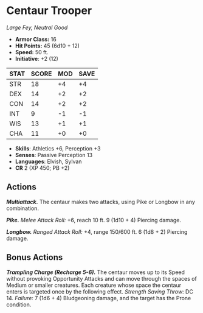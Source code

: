 # Centaur Trooper

*Large Fey, Neutral Good*

- **Armor Class:** 16
- **Hit Points:** 45 (6d10 + 12)
- **Speed:** 50 ft.
- **Initiative**: +2 (12)

|STAT|SCORE|MOD|SAVE|
| --- | --- | --- | ---- |
| STR | 18 | +4 | +4 |
| DEX | 14 | +2 | +2 |
| CON | 14 | +2 | +2 |
| INT | 9 | -1 | -1 |
| WIS | 13 | +1 | +1 |
| CHA | 11 | +0 | +0 |

- **Skills**: Athletics +6, Perception +3
- **Senses**: Passive Perception 13
- **Languages**: Elvish, Sylvan
- **CR** 2 (XP 450; PB +2)

## Actions

***Multiattack.*** The centaur makes two attacks, using Pike or Longbow in any combination.

***Pike.*** *Melee Attack Roll:* +6, reach 10 ft. 9 (1d10 + 4) Piercing damage.

***Longbow.*** *Ranged Attack Roll:* +4, range 150/600 ft. 6 (1d8 + 2) Piercing damage.


## Bonus Actions

***Trampling Charge (Recharge 5-6).*** The centaur moves up to its Speed without provoking Opportunity Attacks and can move through the spaces of Medium or smaller creatures. Each creature whose space the centaur enters is targeted once by the following effect. *Strength Saving Throw*: DC 14. *Failure:*  7 (1d6 + 4) Bludgeoning damage, and the target has the Prone condition.

